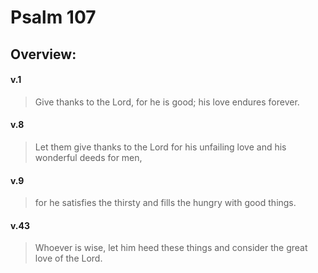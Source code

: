 # Psalm 107

## Overview:


#### v.1
>Give thanks to the Lord, for he is good; his love endures forever.

#### v.8
>Let them give thanks to the Lord for his unfailing love and his wonderful deeds for men,

#### v.9
>for he satisfies the thirsty and fills the hungry with good things.

#### v.43
>Whoever is wise, let him heed these things and consider the great love of the Lord.


